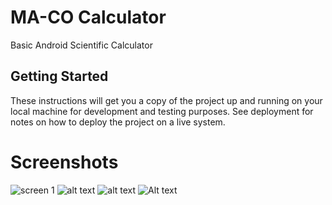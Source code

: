 # MA-CO Calculator
Basic Android Scientific Calculator

## Getting Started

These instructions will get you a copy of the project up and running on your local machine for development and testing purposes. See deployment for notes on how to deploy the project on a live system.
# Screenshots
![screen 1](https://imge.to/i/gV5lR)
![alt text](https://ibb.co/F669g13)
![alt text](https://drive.google.com/file/d/1NrUsSZ7ytB1qUOEQ2mhiyQBltR3tQ2Gn/view?usp=sharing)
![Alt text](https://imge.to/i/gV5lR "Title")
